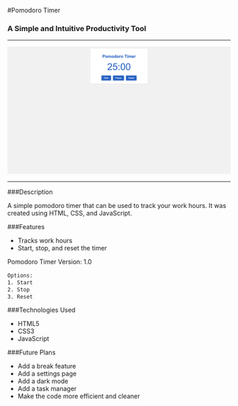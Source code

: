 #Pomodoro Timer
### A Simple and Intuitive Productivity Tool  

---

![Pomodoro Timer Screenshot](screenshots/starting-page.png)

---

###Description

A simple pomodoro timer that can be used to track your work hours. It was created using HTML, CSS, and JavaScript. 

###Features

- Tracks work hours
- Start, stop, and reset the timer

Pomodoro Timer
Version: 1.0

```
Options:
1. Start
2. Stop
3. Reset
```

###Technologies Used
- HTML5
- CSS3
- JavaScript

###Future Plans
- Add a break feature
- Add a settings page
- Add a dark mode
- Add a task manager
- Make the code more efficient and cleaner

